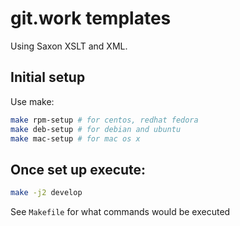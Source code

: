 # git.work templates

Using Saxon XSLT and XML.

## Initial setup
Use make:
```bash
make rpm-setup # for centos, redhat fedora
make deb-setup # for debian and ubuntu
make mac-setup # for mac os x
```

## Once set up execute:
```bash
make -j2 develop
```

See `Makefile` for what commands would be executed
